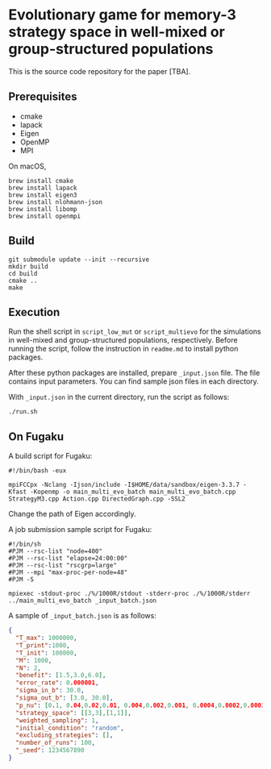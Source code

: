 # Evolutionary game for memory-3 strategy space in well-mixed or group-structured populations

This is the source code repository for the paper [TBA].

## Prerequisites

- cmake
- lapack
- Eigen
- OpenMP
- MPI

On macOS,

```shell
brew install cmake
brew install lapack
brew install eigen3
brew install nlohmann-json
brew install libomp
brew install openmpi
```

## Build

```shell
git submodule update --init --recursive
mkdir build
cd build
cmake ..
make
```

## Execution

Run the shell script in `script_low_mut` or `script_multievo` for the simulations in well-mixed and group-structured populations, respectively.
Before running the script, follow the instruction in `readme.md` to install python packages.

After these python packages are installed, prepare `_input.json` file. The file contains input parameters.
You can find sample json files in each directory.

With `_input.json` in the current directory, run the script as follows:

```shell
./run.sh
```

## On Fugaku

A build script for Fugaku:

```shell
#!/bin/bash -eux

mpiFCCpx -Nclang -Ijson/include -I$HOME/data/sandbox/eigen-3.3.7 -Kfast -Kopenmp -o main_multi_evo_batch main_multi_evo_batch.cpp StrategyM3.cpp Action.cpp DirectedGraph.cpp -SSL2
```

Change the path of Eigen accordingly.

A job submission sample script for Fugaku:

```shell
#!/bin/sh
#PJM --rsc-list "node=400"
#PJM --rsc-list "elapse=24:00:00"
#PJM --rsc-list "rscgrp=large"
#PJM --mpi "max-proc-per-node=48"
#PJM -S

mpiexec -stdout-proc ./%/1000R/stdout -stderr-proc ./%/1000R/stderr ../main_multi_evo_batch _input_batch.json
```

A sample of `_input_batch.json` is as follows:

```json
{
  "T_max": 1000000,
  "T_print":1000,
  "T_init": 100000,
  "M": 1000,
  "N": 2,
  "benefit": [1.5,3.0,6.0],
  "error_rate": 0.000001,
  "sigma_in_b": 30.0,
  "sigma_out_b": [3.0, 30.0],
  "p_nu": [0.1, 0.04,0.02,0.01, 0.004,0.002,0.001, 0.0004,0.0002,0.0001, 0.00004,0.00002,0.00001],
  "strategy_space": [[3,3],[1,1]],
  "weighted_sampling": 1,
  "initial_condition": "random",
  "excluding_strategies": [],
  "number_of_runs": 100,
  "_seed": 1234567890
}
```
```
